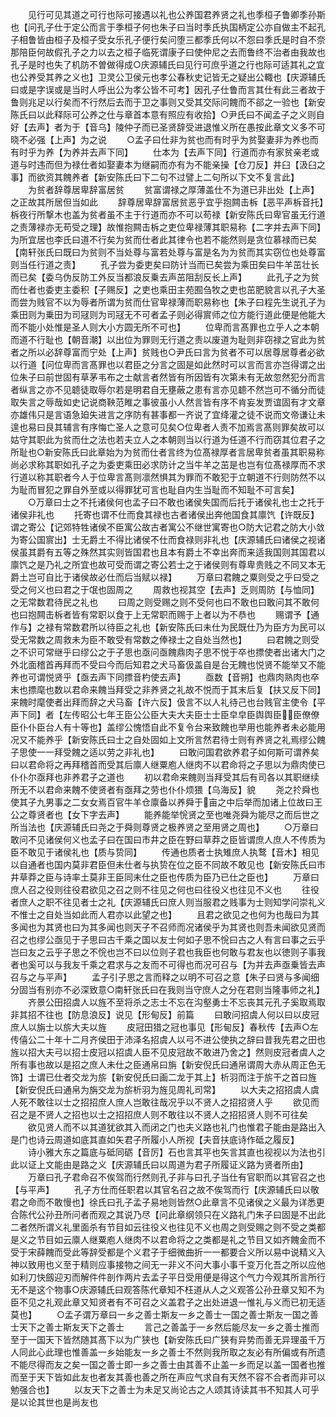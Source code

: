 <!-- { "loadSidebar": true } -->
　　见行可见其道之可行也际可接遇以礼也公养国君养贤之礼也季桓子鲁卿季孙斯也【问孔子仕于定公而言于季桓子何也朱子曰当时季氏执国柄定公亦自做主不起孔子相鲁皆由桓子及桓子受女乐孔子便行矣问堕三都季氏何以不怨曰季氏是时自不奈那陪臣何故假孔子之力以去之桓子临死谓康子曰使仲尼之去而鲁终不治者由我故也孔子是时也失了机防不曽做得成○庆源辅氏曰见行可庶乎道之行也际可适其礼之宜也公养受其养之义也】卫灵公卫侯元也孝公春秋史记皆无之疑出公輙也【庆源辅氏曰或是字误或是当时人呼出公为孝公皆不可考】因孔子仕鲁而言其仕有此三者故于鲁则兆足以行矣而不行然后去而于卫之事则又受其交际问餽而不郤之一验也【新安陈氏曰以此释际可公养之仕与章首本意有照应有收拾】○尹氏曰不闻孟子之义则自好【去声】者为于【音乌】陵仲子而已圣贤辞受进退惟义所在愚按此章文义多不可晓不必强【上声】为之说
　　○孟子曰仕非为贫也而有时乎为贫娶妻非为养也而有时乎为养【为养并去声下同】
　　仕本为【去声下同】行道而亦有家贫亲老或道与时违而但为禄仕者如娶妻本为继嗣而亦有为不能亲操【仓刀反】井臼【汲臼之事】而欲资其餽养者【新安陈氏曰下二句不过譬上二句所以下文不复言此】
　　为贫者辞尊居卑辞富居贫
　　贫富谓禄之厚薄盖仕不为道已非出处【上声】之正故其所居但当如此
　　辞尊居卑辞富居贫恶乎宜乎抱闗击柝【恶平声柝音托】柝夜行所撃木也盖为贫者虽不主于行道而亦不可以苟禄【新安陈氏曰卑官虽无行道之责薄禄亦无苟受之理】故惟抱闗击柝之吏位卑禄薄其职易称【二字并去声下同】为所宜居也李氏曰道不行矣为贫而仕者此其律令也若不能然则是贪位慕禄而已矣【南轩张氏曰既曰为贫则不当处尊与富若处尊与富是名为为贫而其实窃位也处尊富则当任行道之责】
　　孔子尝为委吏矣曰防计当而已矣尝为乘田矣曰牛羊茁壮长而已矣【委乌伪反防工外反当都浪反乗去声茁阻刮反长上声】
　　此孔子之为贫而仕者也委吏主委积【子赐反】之吏也乘田主苑囿刍牧之吏也茁肥貌言以孔子大圣而尝为贱官不以为辱者所谓为贫而仕官卑禄薄而职易称也【朱子曰程先生说孔子为乘田则为乗田为司冦则为司冦无不可者孟子则必得賔师之位方能行道此便是他能大而不能小处惟是圣人则大小方圆无所不可也】
　　位卑而言髙罪也立乎人之本朝而道不行耻也【朝音潮】以出位为罪则无行道之责以废道为耻则非窃禄之官此为贫者之所以必辞尊富而宁处【上声】贫贱也○尹氏曰言为贫者不可以居尊居尊者必欲以行道【问位卑而言髙罪也以君臣之分言之固是如此然时可以言而言亦岂得谓之出位朱子曰前世固有草茅韦布之士献言者然皆有所因皆有次第未有无故忽然犯分而言者纵言之亦不见聼徒取辱尔若是明君自无壅蔽之患有言亦见聼不然岂可不循分而徒取失言之辱哉如史记说商鞅范睢之事彼虽小人然言皆有序不肯妄发贾谊固有才文章亦雄伟只是言语急廹失进言之序防有甚事都一齐说了宜绛灌之徒不说而文帝谦让未遑也易曰艮其辅言有序悔亡圣人之意可见矣○位卑者人责不加焉言髙则罪矣故可以姑守其职此为贫而仕之法也若夫立人之本朝则当以行道为任道不行而窃其位君子之所耻也○新安陈氏曰此章始为为贫而仕者言终为位髙禄厚者言居卑贫者虽其职易称尚必求称其职如孔子之为委吏乘田必求防计之当牛羊之茁是也岂有位髙禄厚而不求行道以称其职者今人于位卑言髙则凛然惧其为罪而不敢犯于立朝道不行则防然不以为耻而冒犯之罪自外至或以得罪犹可言也耻自内生当耻而不知耻不可言矣】
　　○万章曰士之不托诸侯何也孟子曰不敢也诸侯失国而后托于诸侯礼也士之托于诸侯非礼也
　　托寄也谓不仕而食其禄也古者诸侯出奔他国食其廪饩【许既反】谓之寄公【记郊特牲诸侯不臣寓公故古者寓公不继世寓寄也○防大记君之防大小敛为寄公国賔出】士无爵土不得比诸侯不仕而食禄则非礼也【庆源辅氏曰诸侯之视诸侯虽其爵有五等之殊然其实则皆国君也且本有爵土不幸出奔而来适我国则其国君以廪饩之是乃礼之所宜也故可受而谓之寄公若士之于诸侯则有尊卑贵贱之不同又本无爵土岂可自比于诸侯故必仕而后当赋以禄】
　　万章曰君餽之粟则受之乎曰受之受之何义也曰君之于氓也固周之
　　周救也视其空【去声】乏则周防【与恤同】之无常数君待民之礼也
　　曰周之则受赐之则不受何也曰不敢也曰敢问其不敢何也曰抱闗击柝者皆有常职以食于上无常职而赐于上者以为不恭也
　　赐谓予【通作与】之禄有常数君所以待臣之礼也【新安陈氏曰未仕为民既仕乃为臣方为民可以受无常数之周救未为臣不敢受有常数之俸禄士之自处当然也】
　　曰君餽之则受之不识可常继乎曰缪公之于子思也亟问亟餽鼎肉子思不悦于卒也摽使者出诸大门之外北面稽首再拜而不受曰今而后知君之犬马畜伋盖自是台无餽也悦贤不能举又不能养也可谓悦贤乎【亟去声下同摽音杓使去声】
　　亟数【音朔】也鼎肉熟肉也卒末也摽麾也数以君命来餽当拜受之非养贤之礼故不悦而于其末后复【扶又反下同】来餽时麾使者出拜而辞之犬马畜【许六反】伋言不以人礼待己也台贱官主使令【平声下同】者【左传昭公七年王臣公公臣大夫大夫臣士士臣皁皁臣舆舆臣臣僚僚臣仆仆臣台人有十等也】盖缪公愧悟自此不复令台来致餽也举用也能养者未必能用况又不能养乎【新安陈氏曰士之自处固如上文所言然君待士则有养贤之礼焉缪公餽子思使一一拜受餽之适以劳之非礼也】
　　曰敢问国君欲养君子如何斯可谓养矣曰以君命将之再拜稽首而受其后廪人继粟庖人继肉不以君命将之子思以为鼎肉使已仆仆尔亟拜也非养君子之道也
　　初以君命来餽则当拜受其后有司各以其职继续所无不以君命来餽不使贤者有亟拜之劳也仆仆烦猥【乌海反】貌
　　尧之扵舜也使其子九男事之二女女焉百官牛羊仓廪备以养舜于亩之中后举而加诸上位故曰王公之尊贤者也【女下字去声】
　　能养能举恱贤之至也唯尧舜为能尽之而后世之所当法也【庆源辅氏曰尧之于舜则尊贤之极养贤之至用贤之周也】
　　○万章曰敢问不见诸侯何义也孟子曰在国曰市井之臣在野曰草莽之臣皆谓庶人庶人不传质为臣不敢见于诸侯礼也【质与贽同】
　　传通也质者士执雉庶人执鹜【音木】相见以自通者也国内莫非君臣但未仕者与执贽在位之臣不同故不敢见也【新安陈氏曰市井草莽之臣与诗率土莫非王臣同未仕之臣也传质为臣乃已仕之臣也】
　　万章曰庶人召之役则往役君欲见之召之则不往见之何也曰往役义也往见不义也
　　往役者庶人之职不往见者士之礼【庆源辅氏曰庶人则当服君之贱事为士则知学问崇礼义不惟士之自处当如此而人君亦以此望之也】
　　且君之欲见之也何为也哉曰为其多闻也为其贤也曰为其多闻也则天子不召师而况诸侯乎为其贤也则吾未闻欲见贤而召之也缪公亟见于子思曰古千乘之国以友士何如子思不恱曰古之人有言曰事之云乎岂曰友之云乎子思之不恱也岂不曰以位则子君也我臣也何敢与君友也以徳则子事我者也奚可以与我友千乘之君求与之友而不可得也而况可召与【为并去声亟乗皆去声召与之与平声】
　　孟子引子思之言而释之以明不可召之意【朱子曰贤与多闻细分固当有别亦不必深致意○南轩张氏曰在我则当守庶人之分在君则当隆事师之礼】
　　齐景公田招虞人以旌不至将杀之志士不忘在沟壑勇士不忘丧其元孔子奚取焉取非其招不往也【防息浪反】说见【形甸反】前篇
　　曰敢问招虞人何以曰以皮冠庶人以旃士以旂大夫以旌
　　皮冠田猎之冠也事见【形甸反】春秋传【去声○左传僖公二十年十二月齐侯田于沛泽名招虞人以弓不进公使执之辞曰昔我先君之田也旌以招大夫弓以招士皮冠以招虞人臣不见皮冠故不敢进乃舍之】然则皮冠者虞人之所有事也故以是招之庶人未仕之臣通帛曰旃【新安倪氏曰通帛谓周大赤从周正色无饰】士谓已仕者交龙为旂【新安倪氏曰画二龙于其上】析羽而注于旂干之首曰旌【新安倪氏曰通帛为旃交龙为旂析羽为旌见周礼司常】
　　以大夫之招招虞人虞人死不敢往以士之招招庶人庶人岂敢往哉况乎以不贤人之招招贤人乎
　　欲见而召之是不贤人之招也以士之招招庶人则不敢往以不贤人之招招贤人则不可往矣
　　欲见贤人而不以其道犹欲其入而闭之门也夫义路也礼门也惟君子能由是路出入是门也诗云周道如底其直如矢君子所履小人所视【夫音扶底诗作砥之履反】
　　诗小雅大东之篇底与砥同砺【音厉】石也言其平也矢言其直也视视以为法也引此以证上文能由是路之义【庆源辅氏曰以周道为君子所履证义路为贤者所由】
　　万章曰孔子君命召不俟驾而行然则孔子非与曰孔子当仕有官职而以其官召之也【与平声】
　　孔子方仕而任职君以其官名召之故不俟驾而行【庆源辅氏曰以敬君之命而不敢慢也】徐氏曰孔子孟子易地则皆然○此章言不见诸侯之义最为详悉更合陈代公孙丑所问者而观之其说乃尽【问此章纲领只在义路礼门朱子曰固是不出此二者然所谓义礼里面杀有节目如云往役义也往见不义也周之则受赐之则不受之类都是义之节目如云廪人继粟庖人继肉不以君命将之之类都是礼之节目又如齐餽金而不受于宋薛餽而受此等辞受都是个义君子于细微曲折一一都要合义所以易中说精义入神以致用也义至于精则应事接物之间无一非义不问大事小事千变万化吾之所以应他如利刀快劔迎刃而解件件剖作两片去孟子平日受用便是得这个气力今观其所言所行无不是这个物事○庆源辅氏曰观答陈代章知不枉道从人之义观答公孙丑章又知不为臣不见之礼观此章又知贤者有不可召之义盖君子之出处进退一惟礼与义而已初无适莫也】
　　○孟子谓万章曰一乡之善士斯友一乡之善士一国之善士斯友一国之善士天下之善士斯友天下之善士
　　言己之善盖于一乡然后能尽友一乡之善士推而至于一国天下皆然随其髙下以为广狭也【新安陈氏曰广狭有异势而善无异理虽千万人同此心此理也惟善盖一乡始能友一乡之善士不然则我所取之友必有所偏或有所遗不能尽得而友之矣一国之善士即一乡之善士由其善不止盖一乡而足以盖一国者也推而至于天下皆如此友也者友其善也善之所在声应气求自有天然不容不合者而非可以勉强合也】
　　以友天下之善士为未足又尚论古之人颂其诗读其书不知其人可乎是以论其世也是尚友也
